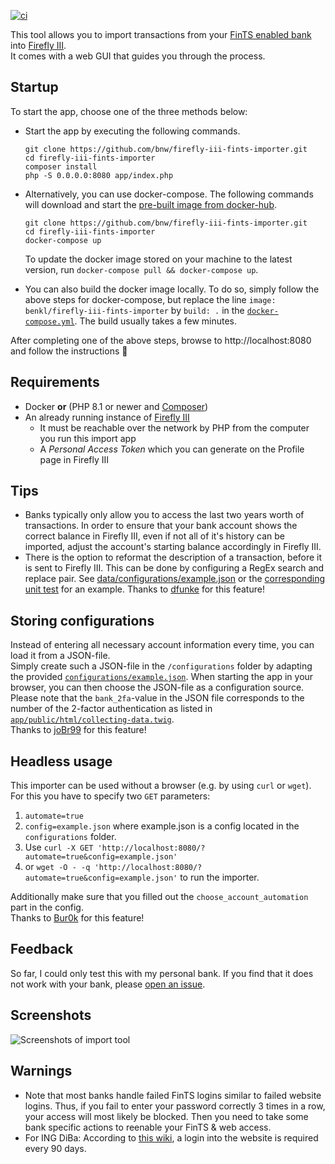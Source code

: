 [![ci](https://github.com/bnw/firefly-iii-fints-importer/actions/workflows/publish-docker-image.yml/badge.svg)](https://github.com/bnw/firefly-iii-fints-importer/actions/workflows/publish-docker-image.yml)

This tool allows you to import transactions from your [FinTS enabled bank](https://subsembly.com/banken.html) into [Firefly III](https://www.firefly-iii.org/).  
It comes with a web GUI that guides you through the process.



Startup
-------
To start the app, choose one of the three methods below:

* Start the app by executing the following commands.
  ```
  git clone https://github.com/bnw/firefly-iii-fints-importer.git
  cd firefly-iii-fints-importer
  composer install
  php -S 0.0.0.0:8080 app/index.php
  ```

* Alternatively, you can use docker-compose. The following commands will download and start the [pre-built image from docker-hub](https://hub.docker.com/r/benkl/firefly-iii-fints-importer). 
  ```
  git clone https://github.com/bnw/firefly-iii-fints-importer.git
  cd firefly-iii-fints-importer
  docker-compose up
  ```
  To update the docker image stored on your machine to the latest version, run `docker-compose pull && docker-compose up`.

* You can also build the docker image locally. To do so, simply follow the above steps for docker-compose, but replace the line `image: benkl/firefly-iii-fints-importer` by `build: .` in the [`docker-compose.yml`](docker-compose.yml). The build usually takes a few minutes.

After completing one of the above steps, browse to http://localhost:8080 and follow the instructions 🙂


Requirements
------------
* Docker **or** (PHP 8.1 or newer and [Composer](https://getcomposer.org/))
* An already running instance of [Firefly III](https://www.firefly-iii.org/) 
  * It must be reachable over the network by PHP from the computer you run this import app
  * A _Personal Access Token_ which you can generate on the Profile page in Firefly III 


Tips
-----
* Banks typically only allow you to access the last two years worth of transactions.
  In order to ensure that your bank account shows the correct balance in Firefly III, even if not all of it's history can be imported, adjust the account's starting balance accordingly in Firefly III.
* There is the option to reformat the description of a transaction, before it is sent to Firefly III.
  This can be done by configuring a RegEx search and replace pair. See [data/configurations/example.json](https://github.com/bnw/firefly-iii-fints-importer/blob/master/data/configurations/example.json) or the [corresponding unit test](https://github.com/bnw/firefly-iii-fints-importer/blob/master/tests/TransactionsToFireflySenderTest.php) for an example. Thanks to [dfunke](https://github.com/dfunke) for this feature!


Storing configurations
----------------------

Instead of entering all necessary account information every time, you can load it from a JSON-file.  
Simply create such a JSON-file in the `/configurations` folder by adapting the provided [`configurations/example.json`](configurations/example.json). When starting the app in your browser, you can then choose the JSON-file as a configuration source.  
Please note that the `bank_2fa`-value in the JSON file corresponds to the number of the 2-factor authentication as listed in [`app/public/html/collecting-data.twig`](app/public/html/collecting-data.twig).  
Thanks to [joBr99](https://github.com/joBr99) for this feature!


Headless usage
-----
This importer can be used without a browser (e.g. by using `curl` or `wget`). For this you have to specify two `GET` parameters:
1. `automate=true`
2. `config=example.json` where example.json is a config located in the `configurations` folder.
3. Use `curl -X GET 'http://localhost:8080/?automate=true&config=example.json'` 
4. or `wget -O - -q 'http://localhost:8080/?automate=true&config=example.json'` to run the importer.

Additionally make sure that you filled out the `choose_account_automation` part in the config.  
Thanks to [Bur0k](https://github.com/Bur0k) for this feature!


Feedback
--------
So far, I could only test this with my personal bank.
If you find that it does not work with your bank, please [open an issue](https://github.com/bnw/firefly-iii-fints-importer/issues/new).


Screenshots
-----------
<img src="https://raw.githubusercontent.com/bnw/firefly-iii-fints-importer/master/docs/img/screenshots.gif" alt="Screenshots of import tool">


Warnings
-------
* Note that most banks handle failed FinTS logins similar to failed website logins. Thus, if you fail to enter your password correctly 3 times in a row, your access will most likely be blocked. Then you need to take some bank specific actions to reenable your FinTS & web access.
* For ING DiBa: According to [this wiki](https://www.willuhn.de/wiki/doku.php?id=psd2#ing), a login into the website is required every 90 days.
